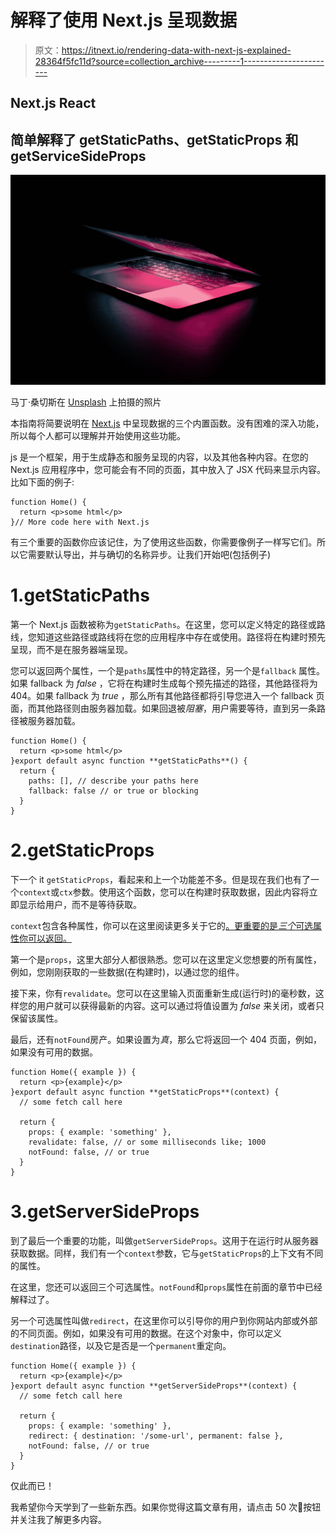 # 解释了使用 Next.js 呈现数据

> 原文：<https://itnext.io/rendering-data-with-next-js-explained-28364f5fc11d?source=collection_archive---------1----------------------->

## Next.js React

## 简单解释了 getStaticPaths、getStaticProps 和 getServiceSideProps

![](img/23b9803752b8729a13d6f457e9dd1028.png)

马丁·桑切斯在 [Unsplash](https://unsplash.com?utm_source=medium&utm_medium=referral) 上拍摄的照片

本指南将简要说明在 [Next.js](https://nextjs.org/) 中呈现数据的三个内置函数。没有困难的深入功能，所以每个人都可以理解并开始使用这些功能。

js 是一个框架，用于生成静态和服务呈现的内容，以及其他各种内容。在您的 Next.js 应用程序中，您可能会有不同的页面，其中放入了 JSX 代码来显示内容。比如下面的例子:

```
function Home() {
  return <p>some html</p>
}// More code here with Next.js
```

有三个重要的函数你应该记住，为了使用这些函数，你需要像例子一样写它们。所以它需要默认导出，并与确切的名称异步。让我们开始吧(包括例子)

# 1.getStaticPaths

第一个 Next.js 函数被称为`getStaticPaths`。在这里，您可以定义特定的路径或路线，您知道这些路径或路线将在您的应用程序中存在或使用。路径将在构建时预先呈现，而不是在服务器端呈现。

您可以返回两个属性，一个是`paths`属性中的特定路径，另一个是`fallback` 属性。如果 fallback 为 *false* ，它将在构建时生成每个预先描述的路径，其他路径将为 404。如果 fallback 为 *true* ，那么所有其他路径都将引导您进入一个 fallback 页面，而其他路径则由服务器加载。如果回退被*阻塞*，用户需要等待，直到另一条路径被服务器加载。

```
function Home() {
  return <p>some html</p>
}export default async function **getStaticPaths**() {
  return {
    paths: [], // describe your paths here
    fallback: false // or true or blocking
  }
}
```

# 2.getStaticProps

下一个 it `getStaticProps`，看起来和上一个功能差不多。但是现在我们也有了一个`context`或`ctx`参数。使用这个函数，您可以在构建时获取数据，因此内容将立即显示给用户，而不是等待获取。

`context`包含各种属性，你可以在这里阅读更多关于它的[。更重要的是*三个*可选属性你可以返回。](https://nextjs.org/docs/basic-features/data-fetching#getstaticprops-static-generation)

第一个是`props`，这里大部分人都很熟悉。您可以在这里定义您想要的所有属性，例如，您刚刚获取的一些数据(在构建时)，以通过您的组件。

接下来，你有`revalidate`。您可以在这里输入页面重新生成(运行时)的毫秒数，这样您的用户就可以获得最新的内容。这可以通过将值设置为 *false* 来关闭，或者只保留该属性。

最后，还有`notFound`房产。如果设置为*真*，那么它将返回一个 404 页面，例如，如果没有可用的数据。

```
function Home({ example }) {
  return <p>{example}</p>
}export default async function **getStaticProps**(context) {
  // some fetch call here

  return {
    props: { example: 'something' },
    revalidate: false, // or some milliseconds like; 1000
    notFound: false, // or true
  }
}
```

# 3.getServerSideProps

到了最后一个重要的功能，叫做`getServerSideProps`。这用于在运行时从服务器获取数据。同样，我们有一个`context`参数，它与`getStaticProps`的上下文有不同的属性。

在这里，您还可以返回三个可选属性。`notFound`和`props`属性在前面的章节中已经解释过了。

另一个可选属性叫做`redirect`，在这里你可以引导你的用户到你网站内部或外部的不同页面。例如，如果没有可用的数据。在这个对象中，你可以定义`destination`路径，以及它是否是一个`permanent`重定向。

```
function Home({ example }) {
  return <p>{example}</p>
}export default async function **getServerSideProps**(context) {
  // some fetch call here

  return {
    props: { example: 'something' },
    redirect: { destination: '/some-url', permanent: false },
    notFound: false, // or true
  }
}
```

仅此而已！

我希望你今天学到了一些新东西。如果你觉得这篇文章有用，请点击 50 次👏按钮并关注我了解更多内容。